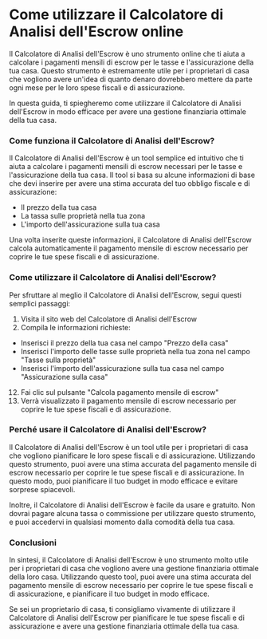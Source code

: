Come utilizzare il Calcolatore di Analisi dell'Escrow online
============================================================

Il Calcolatore di Analisi dell'Escrow è uno strumento online che ti aiuta a calcolare i pagamenti mensili di escrow per le tasse e l'assicurazione della tua casa. Questo strumento è estremamente utile per i proprietari di casa che vogliono avere un'idea di quanto denaro dovrebbero mettere da parte ogni mese per le loro spese fiscali e di assicurazione.

In questa guida, ti spiegheremo come utilizzare il Calcolatore di Analisi dell'Escrow in modo efficace per avere una gestione finanziaria ottimale della tua casa.

### Come funziona il Calcolatore di Analisi dell'Escrow?

Il Calcolatore di Analisi dell'Escrow è un tool semplice ed intuitivo che ti aiuta a calcolare i pagamenti mensili di escrow necessari per le tasse e l'assicurazione della tua casa. Il tool si basa su alcune informazioni di base che devi inserire per avere una stima accurata del tuo obbligo fiscale e di assicurazione:

- Il prezzo della tua casa
- La tassa sulle proprietà nella tua zona
- L'importo dell'assicurazione sulla tua casa

Una volta inserite queste informazioni, il Calcolatore di Analisi dell'Escrow calcola automaticamente il pagamento mensile di escrow necessario per coprire le tue spese fiscali e di assicurazione.

### Come utilizzare il Calcolatore di Analisi dell'Escrow?

Per sfruttare al meglio il Calcolatore di Analisi dell'Escrow, segui questi semplici passaggi:

1. Visita il sito web del Calcolatore di Analisi dell'Escrow
2. Compila le informazioni richieste:

- Inserisci il prezzo della tua casa nel campo "Prezzo della casa"
- Inserisci l'importo delle tasse sulle proprietà nella tua zona nel campo "Tasse sulla proprietà"
- Inserisci l'importo dell'assicurazione sulla tua casa nel campo "Assicurazione sulla casa"

12. Fai clic sul pulsante "Calcola pagamento mensile di escrow"
13. Verrà visualizzato il pagamento mensile di escrow necessario per coprire le tue spese fiscali e di assicurazione.
### Perché usare il Calcolatore di Analisi dell'Escrow?

Il Calcolatore di Analisi dell'Escrow è un tool utile per i proprietari di casa che vogliono pianificare le loro spese fiscali e di assicurazione. Utilizzando questo strumento, puoi avere una stima accurata del pagamento mensile di escrow necessario per coprire le tue spese fiscali e di assicurazione. In questo modo, puoi pianificare il tuo budget in modo efficace e evitare sorprese spiacevoli.

Inoltre, il Calcolatore di Analisi dell'Escrow è facile da usare e gratuito. Non dovrai pagare alcuna tassa o commissione per utilizzare questo strumento, e puoi accedervi in qualsiasi momento dalla comodità della tua casa.

### Conclusioni

In sintesi, il Calcolatore di Analisi dell'Escrow è uno strumento molto utile per i proprietari di casa che vogliono avere una gestione finanziaria ottimale della loro casa. Utilizzando questo tool, puoi avere una stima accurata del pagamento mensile di escrow necessario per coprire le tue spese fiscali e di assicurazione, e pianificare il tuo budget in modo efficace.

Se sei un proprietario di casa, ti consigliamo vivamente di utilizzare il Calcolatore di Analisi dell'Escrow per pianificare le tue spese fiscali e di assicurazione e avere una gestione finanziaria ottimale della tua casa.